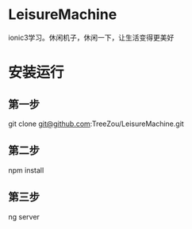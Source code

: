 # LeisureMachine
ionic3学习。休闲机子，休闲一下，让生活变得更美好

# 安装运行
## 第一步
git clone git@github.com:TreeZou/LeisureMachine.git

## 第二步
npm install

## 第三步
ng server



